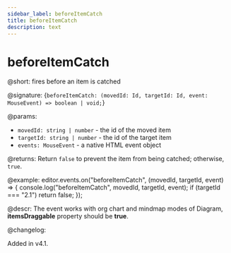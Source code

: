 ```yaml
---
sidebar_label: beforeItemCatch
title: beforeItemCatch
description: text
---
```


# beforeItemCatch

@short: fires before an item is catched

@signature: {`beforeItemCatch: (movedId: Id, targetId: Id, event: MouseEvent) => boolean | void;`}

@params:
- `movedId: string | number` - the id of the moved item
- `targetId: string | number` - the id of the target item
- `events: MouseEvent` - a native HTML event object

@returns:
Return `false` to prevent the item from being catched; otherwise, `true`.

@example:
editor.events.on("beforeItemCatch", (movedId, targetId, event) => {
    console.log("beforeItemCatch", movedId, targetId, event);
    if (targetId === "2.1") return false;
});

@descr:
The event works with org chart and mindmap modes of Diagram, **itemsDraggable** property should be **true**.

@changelog:

Added in v4.1.
